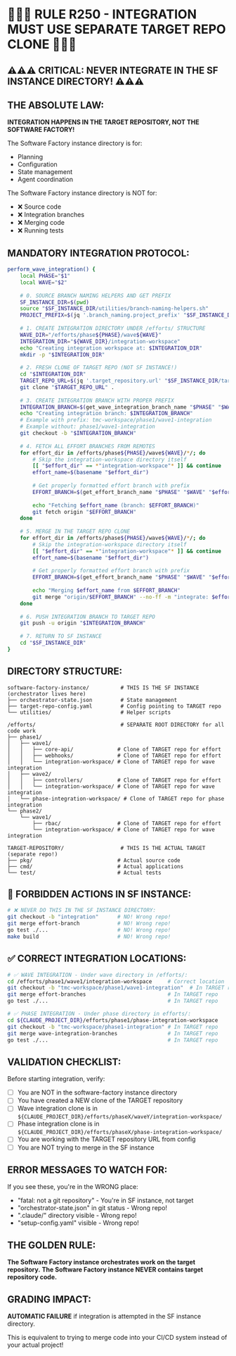 # 🔴🔴🔴 RULE R250 - INTEGRATION MUST USE SEPARATE TARGET REPO CLONE 🔴🔴🔴

## ⚠️⚠️⚠️ CRITICAL: NEVER INTEGRATE IN THE SF INSTANCE DIRECTORY! ⚠️⚠️⚠️

## THE ABSOLUTE LAW:

**INTEGRATION HAPPENS IN THE TARGET REPOSITORY, NOT THE SOFTWARE FACTORY!**

The Software Factory instance directory is for:
- Planning
- Configuration
- State management
- Agent coordination

The Software Factory instance directory is NOT for:
- ❌ Source code
- ❌ Integration branches
- ❌ Merging code
- ❌ Running tests

## MANDATORY INTEGRATION PROTOCOL:

```bash
perform_wave_integration() {
    local PHASE="$1"
    local WAVE="$2"
    
    # 0. SOURCE BRANCH NAMING HELPERS AND GET PREFIX
    SF_INSTANCE_DIR=$(pwd)
    source "$SF_INSTANCE_DIR/utilities/branch-naming-helpers.sh"
    PROJECT_PREFIX=$(jq '.branch_naming.project_prefix' "$SF_INSTANCE_DIR/target-repo-config.yaml")
    
    # 1. CREATE INTEGRATION DIRECTORY UNDER /efforts/ STRUCTURE
    WAVE_DIR="/efforts/phase${PHASE}/wave${WAVE}"
    INTEGRATION_DIR="${WAVE_DIR}/integration-workspace"
    echo "Creating integration workspace at: $INTEGRATION_DIR"
    mkdir -p "$INTEGRATION_DIR"
    
    # 2. FRESH CLONE OF TARGET REPO (NOT SF INSTANCE!)
    cd "$INTEGRATION_DIR"
    TARGET_REPO_URL=$(jq '.target_repository.url' "$SF_INSTANCE_DIR/target-repo-config.yaml")
    git clone "$TARGET_REPO_URL" .
    
    # 3. CREATE INTEGRATION BRANCH WITH PROPER PREFIX
    INTEGRATION_BRANCH=$(get_wave_integration_branch_name "$PHASE" "$WAVE")
    echo "Creating integration branch: $INTEGRATION_BRANCH"
    # Example with prefix: tmc-workspace/phase1/wave1-integration
    # Example without: phase1/wave1-integration
    git checkout -b "$INTEGRATION_BRANCH"
    
    # 4. FETCH ALL EFFORT BRANCHES FROM REMOTES
    for effort_dir in /efforts/phase${PHASE}/wave${WAVE}/*/; do
        # Skip the integration-workspace directory itself
        [[ "$effort_dir" == *"integration-workspace"* ]] && continue
        effort_name=$(basename "$effort_dir")
        
        # Get properly formatted effort branch with prefix
        EFFORT_BRANCH=$(get_effort_branch_name "$PHASE" "$WAVE" "$effort_name")
        
        echo "Fetching $effort_name (branch: $EFFORT_BRANCH)"
        git fetch origin "$EFFORT_BRANCH"
    done
    
    # 5. MERGE IN THE TARGET REPO CLONE
    for effort_dir in /efforts/phase${PHASE}/wave${WAVE}/*/; do
        # Skip the integration-workspace directory itself
        [[ "$effort_dir" == *"integration-workspace"* ]] && continue
        effort_name=$(basename "$effort_dir")
        
        # Get properly formatted effort branch with prefix
        EFFORT_BRANCH=$(get_effort_branch_name "$PHASE" "$WAVE" "$effort_name")
        
        echo "Merging $effort_name from $EFFORT_BRANCH"
        git merge "origin/$EFFORT_BRANCH" --no-ff -m "integrate: $effort_name into wave${WAVE}"
    done
    
    # 6. PUSH INTEGRATION BRANCH TO TARGET REPO
    git push -u origin "$INTEGRATION_BRANCH"
    
    # 7. RETURN TO SF INSTANCE
    cd "$SF_INSTANCE_DIR"
}
```

## DIRECTORY STRUCTURE:

```
software-factory-instance/          # THIS IS THE SF INSTANCE (orchestrator lives here)
├── orchestrator-state.json         # State management
├── target-repo-config.yaml         # Config pointing to TARGET repo
└── utilities/                      # Helper scripts

/efforts/                           # SEPARATE ROOT DIRECTORY for all code work
├── phase1/
│   ├── wave1/
│   │   ├── core-api/              # Clone of TARGET repo for effort
│   │   ├── webhooks/              # Clone of TARGET repo for effort
│   │   └── integration-workspace/ # Clone of TARGET repo for wave integration
│   ├── wave2/
│   │   ├── controllers/           # Clone of TARGET repo for effort
│   │   └── integration-workspace/ # Clone of TARGET repo for wave integration
│   └── phase-integration-workspace/ # Clone of TARGET repo for phase integration
└── phase2/
    └── wave1/
        ├── rbac/                  # Clone of TARGET repo for effort
        └── integration-workspace/ # Clone of TARGET repo for wave integration

TARGET-REPOSITORY/                  # THIS IS THE ACTUAL TARGET (separate repo!)
├── pkg/                           # Actual source code
├── cmd/                           # Actual applications
└── test/                          # Actual tests
```

## 🚫 FORBIDDEN ACTIONS IN SF INSTANCE:

```bash
# ❌ NEVER DO THIS IN THE SF INSTANCE DIRECTORY:
git checkout -b "integration"      # NO! Wrong repo!
git merge effort-branch            # NO! Wrong repo!
go test ./...                      # NO! Wrong repo!
make build                         # NO! Wrong repo!
```

## ✅ CORRECT INTEGRATION LOCATIONS:

```bash
# ✅ WAVE INTEGRATION - Under wave directory in /efforts/:
cd /efforts/phase1/wave1/integration-workspace     # Correct location
git checkout -b "tmc-workspace/phase1/wave1-integration"  # In TARGET repo
git merge effort-branches                          # In TARGET repo
go test ./...                                      # In TARGET repo

# ✅ PHASE INTEGRATION - Under phase directory in efforts/:
cd ${CLAUDE_PROJECT_DIR}/efforts/phase1/phase-integration-workspace     # Correct location
git checkout -b "tmc-workspace/phase1-integration" # In TARGET repo
git merge wave-integration-branches                # In TARGET repo
go test ./...                                      # In TARGET repo
```

## VALIDATION CHECKLIST:

Before starting integration, verify:
- [ ] You are NOT in the software-factory instance directory
- [ ] You have created a NEW clone of the TARGET repository
- [ ] Wave integration clone is in `${CLAUDE_PROJECT_DIR}/efforts/phaseX/waveY/integration-workspace/`
- [ ] Phase integration clone is in `${CLAUDE_PROJECT_DIR}/efforts/phaseX/phase-integration-workspace/`
- [ ] You are working with the TARGET repository URL from config
- [ ] You are NOT trying to merge in the SF instance

## ERROR MESSAGES TO WATCH FOR:

If you see these, you're in the WRONG place:
- "fatal: not a git repository" - You're in SF instance, not target
- "orchestrator-state.json" in git status - Wrong repo!
- ".claude/" directory visible - Wrong repo!
- "setup-config.yaml" visible - Wrong repo!

## THE GOLDEN RULE:

**The Software Factory instance orchestrates work on the target repository.**
**The Software Factory instance NEVER contains target repository code.**

## GRADING IMPACT:

**AUTOMATIC FAILURE** if integration is attempted in the SF instance directory.

This is equivalent to trying to merge code into your CI/CD system instead of your actual project!